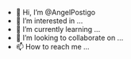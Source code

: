 - 👋 Hi, I’m @AngelPostigo
- 👀 I’m interested in ...
- 🌱 I’m currently learning ...
- 💞️ I’m looking to collaborate on ...
- 📫 How to reach me ...

<!---
AngelPostigo/AngelPostigo is a ✨ special ✨ repository because its `README.md` (this file) appears on your GitHub profile.
You can click the Preview link to take a look at your changes.
--->

